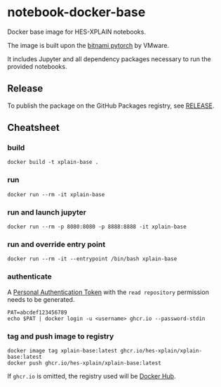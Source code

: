 # notebook-docker-base
Docker base image for HES-XPLAIN notebooks.

The image is built upon the [bitnami pytorch](https://hub.docker.com/r/bitnami/pytorch/) by VMware.

It includes Jupyter and all dependency packages necessary to run the provided notebooks.

## Release

To publish the package on the GitHub Packages registry, see [RELEASE](RELEASE.md).

## Cheatsheet

### build

```shell
docker build -t xplain-base .
```

### run
```shell
docker run --rm -it xplain-base
```

### run and launch jupyter
```shell
docker run --rm -p 8080:8080 -p 8888:8888 -it xplain-base
```

### run and override entry point
```shell
docker run --rm -it --entrypoint /bin/bash xplain-base
```

### authenticate

A [Personal Authentication Token](https://docs.github.com/en/authentication/keeping-your-account-and-data-secure/managing-your-personal-access-tokens)
with the `read repository` permission needs to be generated.

```shell
PAT=abcdef123456789
echo $PAT | docker login -u <username> ghcr.io --password-stdin
```

### tag and push image to registry

```shell
docker image tag xplain-base:latest ghcr.io/hes-xplain/xplain-base:latest
docker push ghcr.io/hes-xplain/xplain-base:latest
```

If `ghcr.io` is omitted, the registry used will be [Docker Hub](https://hub.docker.com/).
